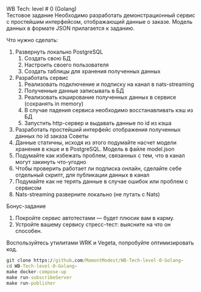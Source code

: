 WB Tech: level # 0 (Golang)                                  
Тестовое задание
Необходимо разработать демонстрационный сервис с простейшим интерфейсом, отображающий данные о заказе. Модель данных в формате JSON прилагается к заданию.

Что нужно сделать:
1. Развернуть локально PostgreSQL
    1. Создать свою БД
    2. Настроить своего пользователя
    3. Создать таблицы для хранения полученных данных
2. Разработать сервис
    1. Реализовать подключение и подписку на канал в nats-streaming
    2. Полученные данные записывать в БД
    3. Реализовать кэширование полученных данных в сервисе (сохранять in memory)
    4. В случае падения сервиса необходимо восстанавливать кэш из БД
    5. Запустить http-сервер и выдавать данные по id из кэша
3. Разработать простейший интерфейс отображения полученных данных по id заказа
   Советы
1. Данные статичны, исходя из этого подумайте насчет модели хранения в кэше и в PostgreSQL. Модель в файле model.json
2. Подумайте как избежать проблем, связанных с тем, что в канал могут закинуть что-угодно
3. Чтобы проверить работает ли подписка онлайн, сделайте себе отдельный скрипт, для публикации данных в канал
4. Подумайте как не терять данные в случае ошибок или проблем с сервисом
5. Nats-streaming разверните локально (не путать с Nats)

Бонус-задание
1. Покройте сервис автотестами — будет плюсик вам в карму.
2. Устройте вашему сервису стресс-тест: выясните на что он способен.

Воспользуйтесь утилитами WRK и Vegeta, попробуйте оптимизировать код.

```cmd
git clone https://github.com/MamontModest/WB-Tech-level-0-Golang-
cd WB-Tech-level-0-Golang-
make docker-compose-up
make run-subscribeServer
make run-publisher
```
